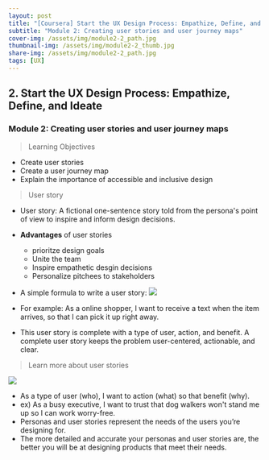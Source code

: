 ```yaml
---
layout: post
title: "[Coursera] Start the UX Design Process: Empathize, Define, and Ideate 2-2"
subtitle: "Module 2: Creating user stories and user journey maps"
cover-img: /assets/img/module2-2_path.jpg
thumbnail-img: /assets/img/module2-2_thumb.jpg
share-img: /assets/img/module2-2_path.jpg
tags: [UX]
--- 
```


## 2. Start the UX Design Process: Empathize, Define, and Ideate
### Module 2: Creating user stories and user journey maps

> Learning Objectives
- Create user stories
- Create a user journey map
- Explain the importance of accessible and inclusive design

> User story

- User story: A fictional one-sentence story told from the persona's point of view to inspire and inform design decisions.
- **Advantages** of user stories
	- prioritze design goals
    - Unite the team
    - Inspire empathetic desgin decisions
    - Personalize pitchees to stakeholders

- A simple formula to write a user story:
![](https://velog.velcdn.com/images/erica990604/post/f7d7be45-fc3b-449d-8bf3-d95d992e5310/image.png)
- For example: As a online shopper, I want to receive a text when the item arrives, so that I can pick it up right away.
- This user story is complete with a type of user, action, and benefit. A complete user story keeps the problem user-centered, actionable, and clear. 

> Learn more about user stories

![](https://velog.velcdn.com/images/erica990604/post/fba8ffcb-d864-4877-803d-89e894d576ca/image.png)
- As a type of user (who), I want to action (what) so that benefit (why).
- ex) As a busy executive, I want to trust that dog walkers won't stand me up so I can work worry-free.
- Personas and user stories represent the needs of the users you’re designing for. 
- The more detailed and accurate your personas and user stories are, the better you will be at designing products that meet their needs. 